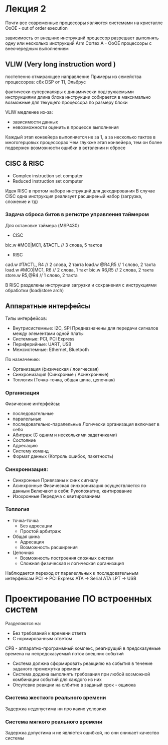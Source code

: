 # Лекция 2
Почти все современные процессоры являются системами на кристалле
OoOE - out of order execution

зависимость от внешних инструкций процессор разрешает выполнять одну или несколько инструкций
Arm Cortex A - OoOE процессоры с внеочередным выполнением

## VLIW (Very long instruction word )

постепенно отмирающее направление
Примеры из семейства процессоров: c6x DSP от TI, Эльбрус

фактически суперскаляры с динамически подгружаемыми инструкциями
длина блока инструкции собирается в максимально возможные для текущего процессора по размеру блоки

VLIW медленее из-за:
- зависимости данных
- невозможности оценить в процессе выполнения

Каждый этап конвейера выполняется не за 1, а за несколько тактов в многогерцовых процессорах
Чем глуюже этап конвейера, тем он более подвержен возможности ошибки в ветвлении и сбросе


## CISС & RISС

- Complex instruction set computer
- Reduced instruction set computer

Идея RISC в протом наборе инструкций для декодирования
В случае CISC одна инструкция реализует расширеный набор (загрузка, сложение и тд)

### Задача сброса битов в регистре управления таймером
Для остановке таймера (MSP430)
- CISC

bic.w \#MC0|MC1, &TACTL // 3 слова, 5 тактов

- RISC

cad.w \#TACTL, R4       // 2 слова, 2 такта
load.w @R4,R5           // 1 слово, 2 такта
load.w \#MC0|MC1, R6    // 2 слова, 1 такт
bic.w R6,R5             // 2 слова, 2 такта
store.w R5,@R4          // 1 слово, 2 такта

В RISC разделены инструкции загрузки и сохранения с инструкциями обработки (load/store arch)

## Аппаратные интерфейсы

Типы интерфейсов:

- Внутрисистемные: I2C, SPI
    Предназначены для передачи сигналов между элементами одной платы
- Системные: PCI, PCI Express
- Периферийные: UART, USB
- Межсистемные: Ethernet, Bluetooth

По назначению:
- Организация (физическая / лоигческая)
- Синхронизация (Синхроные / Асинхронные)
- Топлогия (Точка-точка, общая шина, цепочная)

### Организация
Физические интерфейсы:
- последовательные
- паралельные 
- последовательно-паралельные
Логически организация включает в себя 
- Абитраж (С одним и несколькими задатчиками)
- Состояние
- Адресацию
- Систему команд
- Формат данных (Котроль ошибок, пакетность)

### Синхронизация:

- Синхронные
  Привязаны к синх сигналу
- Асинхронные
  Физическая синхронизация осуществляется по данным
  Включают в себя: Рукопожатие, квитирование
- Изохронные
  Передача с квитированием

### Топлогия

- точка-точка
  + Без адресации
  + Простой арбитраж
- Общая шина
  - Адресация
  + Возможность расширения
- Цепочная
  + Возможность построения сложных систем
  - Сложная физическая и логическая организация

Наблюдается переход от паралелльных к последовательным интерфейсам
PCI -> PCI Express
ATA -> Serial ATA
LPT -> USB


# Проектирование ПО встроенных систем

Разделяются на:
- Без требований к времени ответа
- С нормированным ответом

СРВ - аппаратно-программный комлекс, реагирущий в предсказуемые времена на непредсказуемый поток внешних событий
- Система должна сформировать реакцияю на события в течение заданого промежутка времени
- Система доджна выполнять требования при любой возможной комбинации событий для каждого из них
- Отсутсвие реакции на слбитие в заданый срок - ощиюка
  
### Система жесткого реального времени
Задержка недопустима ни про каких условиях

### Система мягкого реального времени
Задержка допустима и не является ошибкой, но они снижает качество системы

